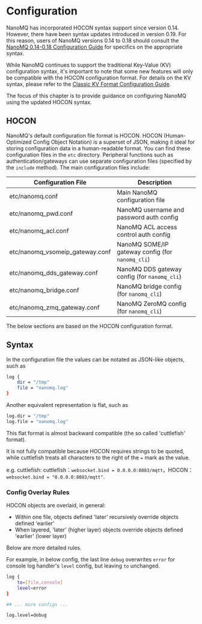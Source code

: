 # Configuration

NanoMQ has incorporated HOCON syntax support since version 0.14. However, there have been syntax updates introduced in version 0.19. For this reason, users of NanoMQ versions 0.14 to 0.18 should consult the [NanoMQ 0.14-0.18 Configuration Guide](https://chat.openai.com/c/v014.md) for specifics on the appropriate syntax.

While NanoMQ continues to support the traditional Key-Value (KV) configuration syntax, it's important to note that some new features will only be compatible with the HOCON configuration format. For details on the KV syntax, please refer to the [Classic KV Format Configuration Guide](https://chat.openai.com/c/v013.md).

The focus of this chapter is to provide guidance on configuring NanoMQ using the updated HOCON syntax.

## HOCON

NanoMQ's default configuration file format is HOCON. HOCON (Human-Optimized Config Object Notation) is a superset of JSON, making it ideal for storing configuration data in a human-readable format. You can find these configuration files in the `etc` directory. Peripheral functions such as authentication/gateways can use separate configuration files (specified by the `include` method). The main configuration files include:

| Configuration File              | Description                                      |
| ------------------------------- | ------------------------------------------------ |
| etc/nanomq.conf                 | Main NanoMQ configuration file                   |
| etc/nanomq_pwd.conf             | NanoMQ username and password auth config         |
| etc/nanomq_acl.conf             | NanoMQ ACL access control auth config            |
| etc/nanomq_vsomeip_gateway.conf | NanoMQ SOME/IP gateway config (for `nanomq_cli`) |
| etc/nanomq_dds_gateway.conf     | NanoMQ DDS gateway config (for `nanomq_cli`)     |
| etc/nanomq_bridge.conf          | NanoMQ bridge config (for `nanomq_cli`)          |
| etc/nanomq_zmq_gateway.conf     | NanoMQ ZeroMQ config (for `nanomq_cli`)          |

The below sections are based on the HOCON configuration format. 

## Syntax

In the configuration file the values can be notated as JSON-like objects, such as

```bash
log {
    dir = "/tmp"
    file = "nanomq.log"
}
```

Another equivalent representation is flat, such as

```bash
log.dir = "/tmp"
log.file = "nanomq.log"
```

This flat format is almost backward compatible (the so called 'cuttlefish' format).

It is not fully compatible because HOCON requires strings to be quoted, while cuttlefish treats all characters to the right of the `=` mark as the value.

e.g. cuttlefish: cuttlefish：`websocket.bind = 0.0.0.0:8083/mqtt`，HOCON：`websocket.bind = "0.0.0.0:8083/mqtt"`.

### Config Overlay Rules

HOCON objects are overlaid, in general:

- Within one file, objects defined 'later' recursively override objects defined 'earlier'
- When layered, 'later' (higher layer) objects override objects defined 'earlier' (lower layer)

Below are more detailed rules.

For example, in below config, the last line `debug` overwrites `error` for
console log handler's `level` config, but leaving `to` unchanged.

```bash
log {
    to=[file,console]
    level=error
}

## ... more configs ...

log.level=debug
```

